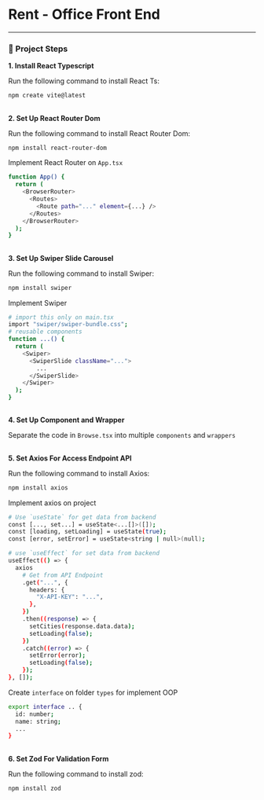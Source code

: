 # Rent - Office Front End  

---

### 🚀 Project Steps  
**1. Install React Typescript**

Run the following command to install React Ts:  
```bash  
npm create vite@latest
```
##

**2. Set Up React Router Dom**

Run the following command to install React Router Dom:  
```bash  
npm install react-router-dom
```

Implement React Router on `App.tsx`
```bash
function App() {
  return (
    <BrowserRouter>
      <Routes>
        <Route path="..." element={...} />
      </Routes>
    </BrowserRouter>
  );
}
```

##

**3. Set Up Swiper Slide Carousel**

Run the following command to install Swiper:  
```bash
npm install swiper
```

Implement Swiper
```bash
# import this only on main.tsx
import "swiper/swiper-bundle.css";
# reusable components
function ...() {
  return (
    <Swiper>
      <SwiperSlide className="...">
        ...
      </SwiperSlide>
    </Swiper>
  );
}
```

##

**4. Set Up Component and Wrapper**

Separate the code in `Browse.tsx` into multiple `components` and `wrappers`

##

**5. Set Axios For Access Endpoint API**

Run the following command to install Axios:  
```bash
npm install axios
```
Implement axios on project
```bash
# Use `useState` for get data from backend
const [..., set...] = useState<...[]>([]);
const [loading, setLoading] = useState(true);
const [error, setError] = useState<string | null>(null);

# use `useEffect` for set data from backend
useEffect(() => {
  axios
    # Get from API Endpoint
    .get("...", {
      headers: {
        "X-API-KEY": "...",
      },
    })
    .then((response) => {
      setCities(response.data.data);
      setLoading(false);
    })
    .catch((error) => {
      setError(error);
      setLoading(false);
    });
}, []);
```

Create `interface` on folder `types` for implement OOP
```bash
export interface .. {
  id: number;
  name: string;
  ...
}
```

##

**6. Set Zod For Validation Form**

Run the following command to install zod:  
```bash
npm install zod
```